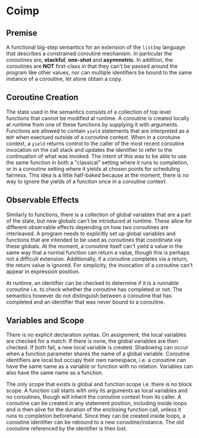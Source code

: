 # Coimp

## Premise
A functional big-step semantics for an extension of the `listImp` language that describes a constrained coroutine mechanism. In particular the coroutines are, __stackful__, __one-shot__ and __asymmetric__. In addition, the coroutines are __NOT__ first-class in that they can't be passed around the program like other values, nor can multiple identifiers be bound to the same instance of a coroutine, let alone obtain a copy.

## Coroutine Creation
The state used in the semantics consists of a collection of top level functions that cannot be modified at runtime. A coroutine is created locally at runtime from one of these functions by supplying it with arguments. Functions are allowed to contain `yield` statements that are interpreted as a `NOP` when exectued outside of a coroutine context. When in a corotuine context, a `yield` returns control to the caller of the most recent coroutine invocation on the call stack and updates the identifier to refer to the continuation of what was invoked. The intent of this was to be able to use the same function in both a "classical" setting where it runs to completion, or in a coroutine setting where it yields at chosen points for scheduling fairness. This idea is a little half-baked because at the moment, there is no way to ignore the yields of a function once in a coroutine context.

## Observable Effects
Similarly to functions, there is a collection of global variables that are a part of the state, but new globals can't be introduced at runtime. These allow for different observable effects depending on how two coroutines are interleaved. A program needs to explicitly set up global variables and functions that are intended to be used as coroutines that coordinate via these globals. At the moment, a coroutine itself can't yield a value in the same way that a normal function can return a value, though this is perhaps not a difficult extension. Additionally, if a coroutine completes via a return, the return value is ignored. For simplicity, the invocation of a coroutine can't appear in expression position.

At runtime, an identifier can be checked to determine if it is a runnable coroutine i.e. to check whether the coroutine has completed or not. The semantics however do not distinguish between a coroutine that has completed and an identifier that was never bound to a coroutine.

## Variables and Scope
There is no explicit declaration syntax. On assignment, the local variables are checked for a match. If there is none, the global variables are then checked. If both fail, a new local variable is created. Shadowing can occur when a function parameter shares the name of a global variable. Coroutine identifiers are local but occupy their own namespace, i.e. a coroutine can have the same name as a variable or function with no relation. Variables can also have the same name as a function.

The only scope that exists is global and function scope i.e. there is no block scope. A function call starts with only its arguments as local variables and no coroutines, though will inherit the coroutine context from its caller. A coroutine can be created in any statement position, including inside loops and is then alive for the duration of the enclosing function call, unless it runs to completion beforehand. Since they can be created inside loops, a coroutine identifier can be rebound to a new coroutine/instance. The old coroutine referenced by the identifier is then lost.